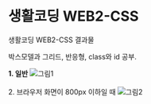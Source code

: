 # 생활코딩 WEB2-CSS
생활코딩 WEB2-CSS 결과물

박스모델과 그리드, 반응형, class와 id 공부.

<strong>1. 일반</strong>
![그림1](https://user-images.githubusercontent.com/67365440/149357409-d41939af-3bf8-4ca0-99d6-cfb84df41804.png)
<br><br>
2. 브라우저 화면이 800px 이하일 때
![그림2](https://user-images.githubusercontent.com/67365440/149357419-68503115-a5e6-426b-af95-b6732df2eb3c.png)
